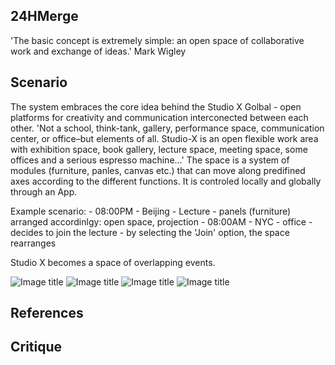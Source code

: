 ##	24HMerge

'The basic concept is extremely simple: an open space of collaborative work and exchange of ideas.' Mark Wigley


## Scenario
The system embraces the core idea behind the Studio X Golbal - open platforms for creativity and communication interconected between each other.
'Not a school, think-tank, gallery, performance space, communication center, or office–but elements of all.
Studio-X is an open flexible work area with exhibition space, book gallery, lecture space, meeting space, some offices and a serious espresso machine...'
The space is a system of modules (furniture, panles, canvas etc.) that can move along predifined axes according to the different functions.
It is controled locally and globally through an App. 

Example scenario: - 08:00PM - Beijing - Lecture - panels (furniture) arranged accordinlgy: open space, projection
                  - 08:00AM - NYC - office - decides to join the lecture - by selecting the 'Join' option, the space rearranges
                  
Studio X becomes a space of overlapping events.                  


![Image title](https://raw.github.com/kamillacsegzi/site2site.github.io/master/programs/kcApp/images/24-01.jpg)
![Image title](https://raw.github.com/kamillacsegzi/site2site.github.io/master/programs/kcApp/images/24-02.jpg)
![Image title](https://raw.github.com/kamillacsegzi/24HMerge/master/Docs/images/FirstScheme-01.jpg)
![Image title](https://raw.github.com/kamillacsegzi/24HMerge/master/Docs/images/FirstScheme22-01.jpg)

## References

## Critique

